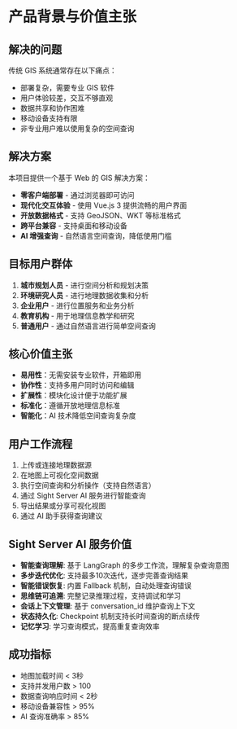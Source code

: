 # 产品背景与价值主张

## 解决的问题
传统 GIS 系统通常存在以下痛点：
- 部署复杂，需要专业 GIS 软件
- 用户体验较差，交互不够直观
- 数据共享和协作困难
- 移动设备支持有限
- 非专业用户难以使用复杂的空间查询

## 解决方案
本项目提供一个基于 Web 的 GIS 解决方案：
- **零客户端部署** - 通过浏览器即可访问
- **现代化交互体验** - 使用 Vue.js 3 提供流畅的用户界面
- **开放数据格式** - 支持 GeoJSON、WKT 等标准格式
- **跨平台兼容** - 支持桌面和移动设备
- **AI 增强查询** - 自然语言空间查询，降低使用门槛

## 目标用户群体
1. **城市规划人员** - 进行空间分析和规划决策
2. **环境研究人员** - 进行地理数据收集和分析
3. **企业用户** - 进行位置服务和业务分析
4. **教育机构** - 用于地理信息教学和研究
5. **普通用户** - 通过自然语言进行简单空间查询

## 核心价值主张
- **易用性**：无需安装专业软件，开箱即用
- **协作性**：支持多用户同时访问和编辑
- **扩展性**：模块化设计便于功能扩展
- **标准化**：遵循开放地理信息标准
- **智能化**：AI 技术降低空间查询复杂度

## 用户工作流程
1. 上传或连接地理数据源
2. 在地图上可视化空间数据
3. 执行空间查询和分析操作（支持自然语言）
4. 通过 Sight Server AI 服务进行智能查询
5. 导出结果或分享可视化视图
6. 通过 AI 助手获得查询建议

## Sight Server AI 服务价值
- **智能查询理解**: 基于 LangGraph 的多步工作流，理解复杂查询意图
- **多步迭代优化**: 支持最多10次迭代，逐步完善查询结果
- **智能错误恢复**: 内置 Fallback 机制，自动处理查询错误
- **思维链可追溯**: 完整记录推理过程，支持调试和学习
- **会话上下文管理**: 基于 conversation_id 维护查询上下文
- **状态持久化**: Checkpoint 机制支持长时间查询的断点续传
- **记忆学习**: 学习查询模式，提高重复查询效率

## 成功指标
- 地图加载时间 < 3秒
- 支持并发用户数 > 100
- 数据查询响应时间 < 2秒
- 移动设备兼容性 > 95%
- AI 查询准确率 > 85%
